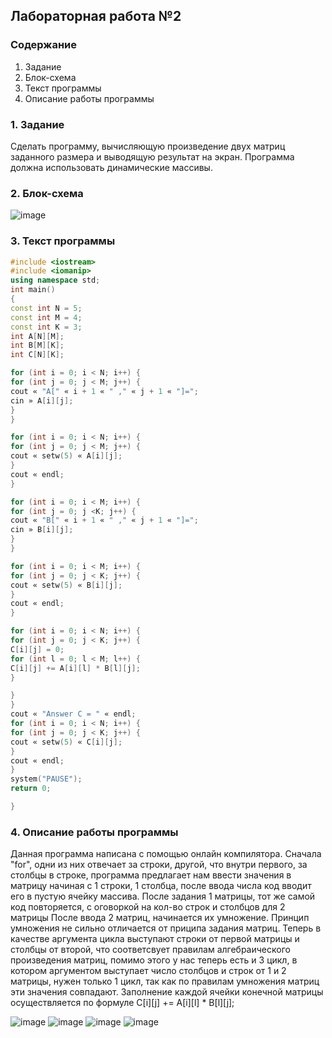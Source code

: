 

## Лабораторная работа №2

### Содержание

1. Задание
2. Блок-схема
3. Текст программы
4. Описание работы программы

### 1. Задание
Сделать программу, вычисляющую произведение двух матриц заданного размера и выводящую результат на экран. Программа должна использовать динамические массивы.

### 2. Блок-схема

![image](https://user-images.githubusercontent.com/100399698/170884987-2fba5ea3-72aa-41ba-8c6e-dba4f5989390.png)

### 3. Текст программы
```c++
#include <iostream>
#include <iomanip>
using namespace std;
int main()
{
const int N = 5;
const int M = 4;
const int K = 3;
int A[N][M];
int B[M][K];
int C[N][K];

for (int i = 0; i < N; i++) {
for (int j = 0; j < M; j++) {
cout « "A[" « i + 1 « " ," « j + 1 « "]=";
cin » A[i][j];
}
}

for (int i = 0; i < N; i++) {
for (int j = 0; j < M; j++) {
cout « setw(5) « A[i][j];
}
cout « endl;
}

for (int i = 0; i < M; i++) {
for (int j = 0; j <K; j++) {
cout « "B[" « i + 1 « " ," « j + 1 « "]=";
cin » B[i][j];
}
}

for (int i = 0; i < M; i++) {
for (int j = 0; j < K; j++) {
cout « setw(5) « B[i][j];
}
cout « endl;
}

for (int i = 0; i < N; i++) {
for (int j = 0; j < K; j++) {
C[i][j] = 0;
for (int l = 0; l < M; l++) {
C[i][j] += A[i][l] * B[l][j];
}

}
}
cout « "Answer C = " « endl;
for (int i = 0; i < N; i++) {
for (int j = 0; j < K; j++) {
cout « setw(5) « C[i][j];
}
cout « endl;
}
system("PAUSE");
return 0;

}
```
### 4. Описание работы программы
Данная программа написана с помощью онлайн компилятора. Сначала  "for", одни из них отвечает за строки, другой, что внутри первого, за столбцы в строке, программа предлагает нам ввести значения в матрицу начиная с 1 строки, 1 столбца, после ввода числа код вводит его в пустую ячейку массива.
После задания 1 матрицы, тот же самой код повторяется, с оговоркой на кол-во строк и столбцов для 2 матрицы
После ввода 2 матриц, начинается их умножение. Принцип умножения не сильно отличается от приципа задания матриц. Теперь в качестве аргумента цикла выступают строки от первой матрицы и столбцы от второй, что соответсвует правилам алгебраического произведения матриц, помимо этого у нас теперь есть и 3 цикл, в котором аргументом выступает число столбцов и строк от 1 и 2 матрицы, нужен только 1 цикл, так как по правилам умножения матриц эти значения совпадают. Заполнение каждой ячейки конечной матрицы осуществляется по формуле C[i][j] += A[i][l] * B[l][j];


![image](https://user-images.githubusercontent.com/106060331/172996038-519c448f-87c0-4a76-b4b5-0552e16d4bc4.png)
![image](https://user-images.githubusercontent.com/106060331/172996082-e2635998-2853-435c-b9fa-3607d0d02583.png)
![image](https://user-images.githubusercontent.com/106060331/172996149-5f685360-edf1-48a0-8ee4-db0cb306155a.png)
![image](https://user-images.githubusercontent.com/106060331/172996178-e7ae5ad8-e836-472e-9c48-97bf2182e2ab.png)

